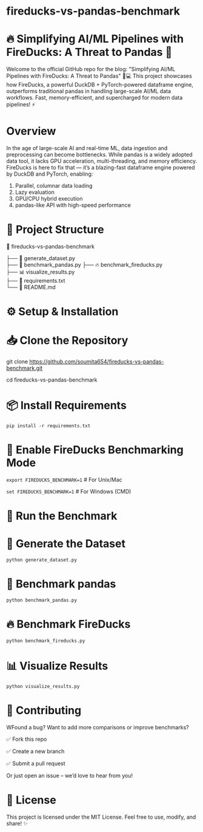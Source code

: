 # fireducks-vs-pandas-benchmark
# 🔥 Simplifying AI/ML Pipelines with FireDucks: A Threat to Pandas 🐼

Welcome to the official GitHub repo for the blog:
"Simplifying AI/ML Pipelines with FireDucks: A Threat to Pandas" 🧠💻
This project showcases how FireDucks, a powerful DuckDB + PyTorch-powered dataframe engine, outperforms traditional pandas in handling large-scale AI/ML data workflows. Fast, memory-efficient, and supercharged for modern data pipelines! ⚡


# Overview
In the age of large-scale AI and real-time ML, data ingestion and preprocessing can become bottlenecks. While pandas is a widely adopted data tool, it lacks GPU acceleration, multi-threading, and memory efficiency.
FireDucks is here to fix that — it’s a blazing-fast dataframe engine powered by DuckDB and PyTorch, enabling:

1) Parallel, columnar data loading
2) Lazy evaluation
3) GPU/CPU hybrid execution
4) pandas-like API with high-speed performance

# 📁 Project Structure

📂 fireducks-vs-pandas-benchmark

├── 🐍 generate_dataset.py         
├── 🐼 benchmark_pandas.py
├── 🔥 benchmark_fireducks.py      
├── 📊 visualize_results.py        
├── 📄 requirements.txt            
└── 📘 README.md                  

# ⚙️ Setup & Installation

# 📥 Clone the Repository

git clone https://github.com/soumita654/fireducks-vs-pandas-benchmark.git

cd fireducks-vs-pandas-benchmark

# 📦 Install Requirements

``` pip install -r requirements.txt ``` 

# 🧪 Enable FireDucks Benchmarking Mode

```export FIREDUCKS_BENCHMARK=1```  # For Unix/Mac

```set FIREDUCKS_BENCHMARK=1```    # For Windows (CMD)


# 🧪 Run the Benchmark

# 🧬 Generate the Dataset

```python generate_dataset.py```

# 🐼 Benchmark pandas

```python benchmark_pandas.py```

# 🔥 Benchmark FireDucks

```python benchmark_fireducks.py```

# 📊 Visualize Results

```python visualize_results.py```

# 🤝 Contributing

WFound a bug? Want to add more comparisons or improve benchmarks?

✅ Fork this repo

✅ Create a new branch

✅ Submit a pull request

Or just open an issue – we’d love to hear from you!

# 📄 License
This project is licensed under the MIT License. 
Feel free to use, modify, and share! ✨
